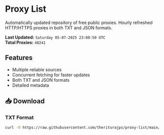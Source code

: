 # Proxy List

Automatically updated repository of free public proxies. Hourly refreshed HTTP/HTTPS proxies in both TXT and JSON formats.

**Last Updated:** `Saturday 05-07-2025 23:08:50 UTC`  
**Total Proxies:** `40241`

## Features
- Multiple reliable sources
- Concurrent fetching for faster updates
- Both TXT and JSON formats
- Detailed metadata

## 📥 Download

### TXT Format
```bash
curl -O https://raw.githubusercontent.com/theriturajps/proxy-list/main/proxies.txt